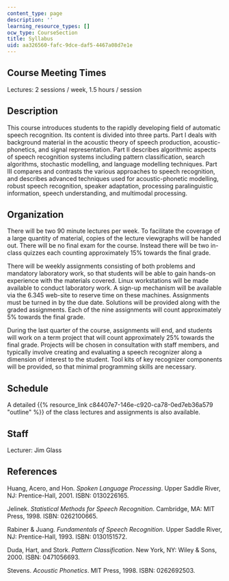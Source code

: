 ```yaml
---
content_type: page
description: ''
learning_resource_types: []
ocw_type: CourseSection
title: Syllabus
uid: aa326560-fafc-9dce-daf5-4467a08d7e1e
---
```


Course Meeting Times
--------------------

Lectures: 2 sessions / week, 1.5 hours / session

Description
-----------

This course introduces students to the rapidly developing field of automatic speech recognition. Its content is divided into three parts. Part I deals with background material in the acoustic theory of speech production, acoustic-phonetics, and signal representation. Part II describes algorithmic aspects of speech recognition systems including pattern classification, search algorithms, stochastic modelling, and language modelling techniques. Part III compares and contrasts the various approaches to speech recognition, and describes advanced techniques used for acoustic-phonetic modelling, robust speech recognition, speaker adaptation, processing paralinguistic information, speech understanding, and multimodal processing.

Organization
------------

There will be two 90 minute lectures per week. To facilitate the coverage of a large quantity of material, copies of the lecture viewgraphs will be handed out. There will be no final exam for the course. Instead there will be two in-class quizzes each counting approximately 15% towards the final grade.

There will be weekly assignments consisting of both problems and mandatory laboratory work, so that students will be able to gain hands-on experience with the materials covered. Linux workstations will be made available to conduct laboratory work. A sign-up mechanism will be available via the 6.345 web-site to reserve time on these machines. Assignments must be turned in by the due date. Solutions will be provided along with the graded assignments. Each of the nine assignments will count approximately 5% towards the final grade.

During the last quarter of the course, assignments will end, and students will work on a term project that will count approximately 25% towards the final grade. Projects will be chosen in consultation with staff members, and typically involve creating and evaluating a speech recognizer along a dimension of interest to the student. Tool kits of key recognizer components will be provided, so that minimal programming skills are necessary.

Schedule
--------

A detailed {{% resource_link c84407e7-146e-c920-ca78-0ed7eb36a579 "outline" %}} of the class lectures and assignments is also available.

Staff
-----

Lecturer: Jim Glass

References
----------

Huang, Acero, and Hon. _Spoken Language Processing_. Upper Saddle River, NJ: Prentice-Hall, 2001. ISBN: 0130226165.

Jelinek. _Statistical Methods for Speech Recognition_. Cambridge, MA: MIT Press, 1998. ISBN: 0262100665.

Rabiner & Juang. _Fundamentals of Speech Recognition_. Upper Saddle River, NJ: Prentice-Hall, 1993. ISBN: 0130151572.

Duda, Hart, and Stork. _Pattern Classification_. New York, NY: Wiley & Sons, 2000. ISBN: 0471056693.

Stevens. _Acoustic Phonetics_. MIT Press, 1998. ISBN: 0262692503.